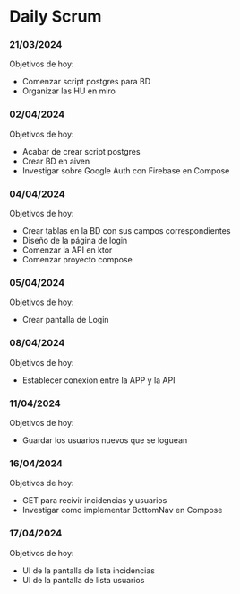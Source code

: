 # Daily Scrum


### 21/03/2024
Objetivos de hoy:
 - Comenzar script postgres para BD
 - Organizar las HU en miro

### 02/04/2024
Objetivos de hoy:
 - Acabar de crear script postgres
 - Crear BD en aiven
 - Investigar sobre Google Auth con Firebase en Compose

### 04/04/2024
Objetivos de hoy:
 - Crear tablas en la BD con sus campos correspondientes
 - Diseño de la página de login
 - Comenzar la API en ktor
 - Comenzar proyecto compose

### 05/04/2024
Objetivos de hoy:
 - Crear pantalla de Login

### 08/04/2024    
Objetivos de hoy:
 - Establecer conexion entre la APP y la API

### 11/04/2024    
Objetivos de hoy:
 - Guardar los usuarios nuevos que se loguean

 ### 16/04/2024    
Objetivos de hoy:
 - GET para recivir incidencias y usuarios
 - Investigar como implementar BottomNav en Compose

 ### 17/04/2024    
Objetivos de hoy:
 - UI de la pantalla de lista incidencias
 - UI de la pantalla de lista usuarios
